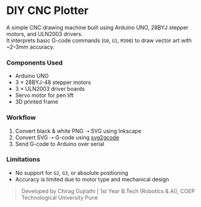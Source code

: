 # DIY CNC Plotter

A simple CNC drawing machine built using Arduino UNO, 28BYJ stepper motors, and ULN2003 drivers.  
It interprets basic G-code commands (`G0`, `G1`, `M300`) to draw vector art with ~2–3mm accuracy.

### Components Used
- Arduino UNO
- 3 × 28BYJ-48 stepper motors
- 3 × ULN2003 driver boards
- Servo motor for pen lift
- 3D printed frame

### Workflow
1. Convert black & white PNG ➝ SVG using Inkscape  
2. Convert SVG ➝ G-code using [svg2gcode](https://svg2gcode.com)  
3. Send G-code to Arduino over serial  

### Limitations
- No support for `G2`, `G3`, or absolute positioning  
- Accuracy is limited due to motor type and mechanical design

> Developed by Chirag Gujrathi | 1st Year B.Tech (Robotics & AI), COEP Technological University Pune


